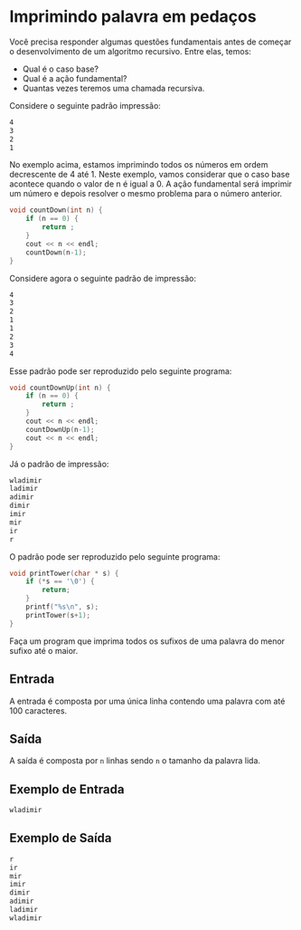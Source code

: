 # Imprimindo palavra em pedaços

Você precisa responder algumas questões fundamentais antes de começar o desenvolvimento de um algoritmo recursivo. Entre elas, temos:

* Qual é o caso base?
* Qual é a ação fundamental?
* Quantas vezes teremos uma chamada recursiva.

Considere o seguinte padrão impressão:

```txt
4
3
2
1
```

No exemplo acima, estamos imprimindo todos os números em ordem decrescente de 4 até 1. Neste exemplo, vamos considerar que o caso base acontece quando o valor de n é igual a 0. A ação fundamental será imprimir um número e depois resolver o mesmo problema para o número anterior.

```c
void countDown(int n) {
    if (n == 0) {
        return ;
    }
    cout << n << endl;
    countDown(n-1);
}
```

Considere agora o seguinte padrão de impressão:

```txt
4
3
2
1
1
2
3
4
```

Esse padrão pode ser reproduzido pelo seguinte programa:

```c
void countDownUp(int n) {
    if (n == 0) {
        return ;
    }
    cout << n << endl;
    countDownUp(n-1);
    cout << n << endl;
}
```

Já o padrão de impressão:

```txt
wladimir
ladimir
adimir
dimir
imir
mir
ir
r
```

O padrão pode ser reproduzido pelo seguinte programa:

```c
void printTower(char * s) {
    if (*s == '\0') {
        return;
    }
    printf("%s\n", s);
    printTower(s+1);
}
```

Faça um program que imprima todos os sufixos de uma palavra do menor sufixo até o maior.

## Entrada

A entrada é composta por uma única linha contendo uma palavra com até 100 caracteres.

## Saída

A saída é composta por `n` linhas sendo `n` o tamanho da palavra lida.

## Exemplo de Entrada

```txt
wladimir
```

## Exemplo de Saída

```txt
r
ir
mir
imir
dimir
adimir
ladimir
wladimir
```
